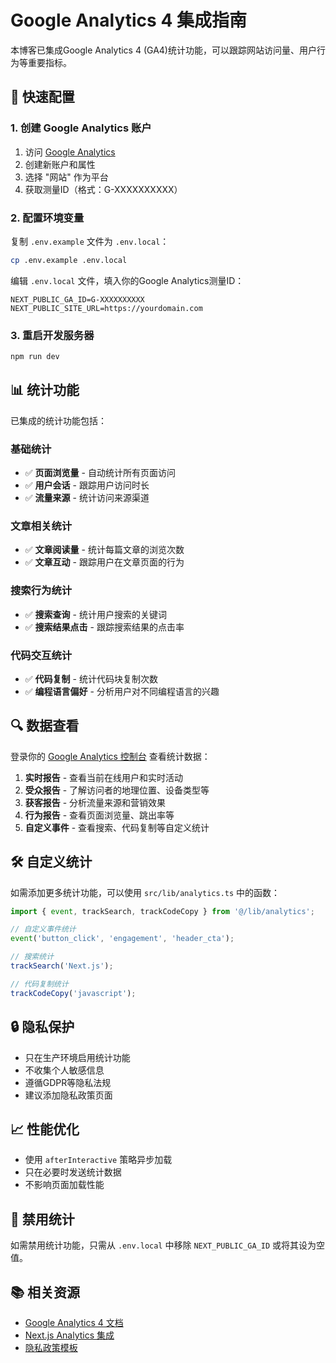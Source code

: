 # Google Analytics 4 集成指南

本博客已集成Google Analytics 4 (GA4)统计功能，可以跟踪网站访问量、用户行为等重要指标。

## 🚀 快速配置

### 1. 创建 Google Analytics 账户

1. 访问 [Google Analytics](https://analytics.google.com/)
2. 创建新账户和属性
3. 选择 "网站" 作为平台
4. 获取测量ID（格式：G-XXXXXXXXXX）

### 2. 配置环境变量

复制 `.env.example` 文件为 `.env.local`：

```bash
cp .env.example .env.local
```

编辑 `.env.local` 文件，填入你的Google Analytics测量ID：

```env
NEXT_PUBLIC_GA_ID=G-XXXXXXXXXX
NEXT_PUBLIC_SITE_URL=https://yourdomain.com
```

### 3. 重启开发服务器

```bash
npm run dev
```

## 📊 统计功能

已集成的统计功能包括：

### 基础统计
- ✅ **页面浏览量** - 自动统计所有页面访问
- ✅ **用户会话** - 跟踪用户访问时长
- ✅ **流量来源** - 统计访问来源渠道

### 文章相关统计
- ✅ **文章阅读量** - 统计每篇文章的浏览次数
- ✅ **文章互动** - 跟踪用户在文章页面的行为

### 搜索行为统计
- ✅ **搜索查询** - 统计用户搜索的关键词
- ✅ **搜索结果点击** - 跟踪搜索结果的点击率

### 代码交互统计
- ✅ **代码复制** - 统计代码块复制次数
- ✅ **编程语言偏好** - 分析用户对不同编程语言的兴趣

## 🔍 数据查看

登录你的 [Google Analytics 控制台](https://analytics.google.com/) 查看统计数据：

1. **实时报告** - 查看当前在线用户和实时活动
2. **受众报告** - 了解访问者的地理位置、设备类型等
3. **获客报告** - 分析流量来源和营销效果
4. **行为报告** - 查看页面浏览量、跳出率等
5. **自定义事件** - 查看搜索、代码复制等自定义统计

## 🛠️ 自定义统计

如需添加更多统计功能，可以使用 `src/lib/analytics.ts` 中的函数：

```typescript
import { event, trackSearch, trackCodeCopy } from '@/lib/analytics';

// 自定义事件统计
event('button_click', 'engagement', 'header_cta');

// 搜索统计
trackSearch('Next.js');

// 代码复制统计
trackCodeCopy('javascript');
```

## 🔒 隐私保护

- 只在生产环境启用统计功能
- 不收集个人敏感信息
- 遵循GDPR等隐私法规
- 建议添加隐私政策页面

## 📈 性能优化

- 使用 `afterInteractive` 策略异步加载
- 只在必要时发送统计数据
- 不影响页面加载性能

## 🚫 禁用统计

如需禁用统计功能，只需从 `.env.local` 中移除 `NEXT_PUBLIC_GA_ID` 或将其设为空值。

## 📚 相关资源

- [Google Analytics 4 文档](https://developers.google.com/analytics/devguides/collection/ga4)
- [Next.js Analytics 集成](https://nextjs.org/docs/basic-features/script)
- [隐私政策模板](https://www.privacypolicytemplate.net/)